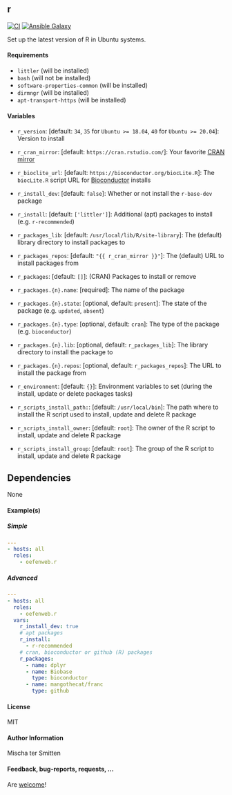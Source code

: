 ## r

[![CI](https://github.com/Oefenweb/ansible-r/workflows/CI/badge.svg)](https://github.com/Oefenweb/ansible-r/actions?query=workflow%3ACI)
[![Ansible Galaxy](https://img.shields.io/badge/ansible--galaxy-r-blue.svg)](https://galaxy.ansible.com/Oefenweb/latest_r/)

Set up the latest version of R in Ubuntu systems.

#### Requirements

* `littler` (will be installed)
* `bash` (will not be installed)
* `software-properties-common` (will be installed)
* `dirmngr` (will be installed)
* `apt-transport-https` (will be installed)

#### Variables

* `r_version`: [default: `34`, `35` for `Ubuntu >= 18.04`, `40` for `Ubuntu >= 20.04`]: Version to install

* `r_cran_mirror`: [default: `https://cran.rstudio.com/`]: Your favorite [CRAN mirror](https://cran.r-project.org/mirrors.html)
* `r_bioclite_url`: [default: `https://bioconductor.org/biocLite.R`]: The `biocLite.R` script URL for [Bioconductor](https://bioconductor.org/) installs

* `r_install_dev`: [default: `false`]: Whether or not install the `r-base-dev` package
* `r_install`: [default: `['littler']`]: Additional (apt) packages to install (e.g. `r-recommended`)

* `r_packages_lib`: [default: `/usr/local/lib/R/site-library`]: The (default) library directory to install packages to
* `r_packages_repos`: [default: `"{{ r_cran_mirror }}"`]: The (default) URL to install packages from

* `r_packages`: [default: `[]`]: (CRAN) Packages to install or remove
* `r_packages.{n}.name`: [required]: The name of the package
* `r_packages.{n}.state`: [optional, default: `present`]: The state of the package (e.g. `updated`, `absent`)
* `r_packages.{n}.type`: [optional, default: `cran`]: The type of the package (e.g. `bioconductor`)
* `r_packages.{n}.lib`: [optional, default: `r_packages_lib`]: The library directory to install the package to
* `r_packages.{n}.repos`: [optional, default: `r_packages_repos`]: The URL to install the package from

* `r_environment`: [default: `{}`]: Environment variables to set (during the install, update or delete packages tasks)

* `r_scripts_install_path:`: [default: `/usr/local/bin`]: The path where to install the R script used to install, update and delete R package
* `r_scripts_install_owner`: [default: `root`]: The owner of the R script to install, update and delete R package
* `r_scripts_install_group`: [default: `root`]: The group of the R script to install, update and delete R package

## Dependencies

None

#### Example(s)

##### Simple

```yaml
---
- hosts: all
  roles:
    - oefenweb.r
```

##### Advanced

```yaml
---
- hosts: all
  roles:
    - oefenweb.r
  vars:
    r_install_dev: true
    # apt packages
    r_install:
      - r-recommended
    # cran, bioconductor or github (R) packages
    r_packages:
      - name: dplyr
      - name: Biobase
        type: bioconductor
      - name: mangothecat/franc
        type: github
```

#### License

MIT

#### Author Information

Mischa ter Smitten

#### Feedback, bug-reports, requests, ...

Are [welcome](https://github.com/Oefenweb/ansible-r/issues)!
